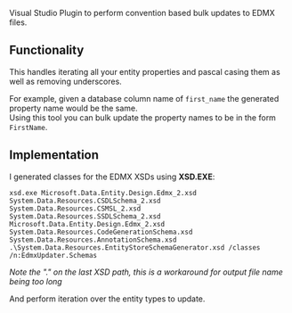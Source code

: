 Visual Studio Plugin to perform convention based bulk updates to EDMX files.

## Functionality

This handles iterating all your entity properties and pascal casing them as well as removing underscores.

For example, given a database column name of `first_name` the generated property name would be the same.  
Using this tool you can bulk update the property names to be in the form `FirstName`.

## Implementation

I generated classes for the EDMX XSDs using **XSD.EXE**:

    xsd.exe Microsoft.Data.Entity.Design.Edmx_2.xsd System.Data.Resources.CSDLSchema_2.xsd System.Data.Resources.CSMSL_2.xsd System.Data.Resources.SSDLSchema_2.xsd Microsoft.Data.Entity.Design.Edmx_2.xsd System.Data.Resources.CodeGenerationSchema.xsd System.Data.Resources.AnnotationSchema.xsd .\System.Data.Resources.EntityStoreSchemaGenerator.xsd /classes /n:EdmxUpdater.Schemas

*Note the ".\" on the last XSD path, this is a workaround for output file name being too long*

And perform iteration over the entity types to update.